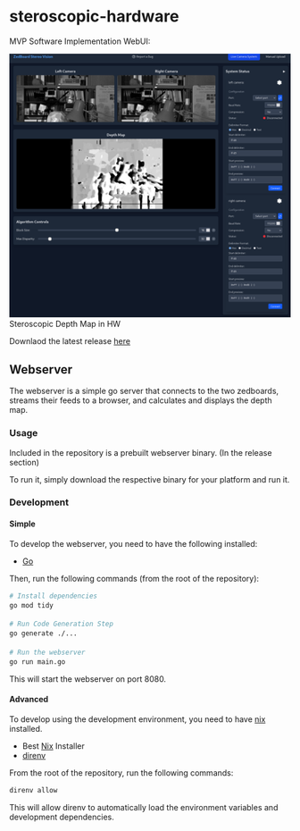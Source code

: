 # steroscopic-hardware


MVP Software Implementation WebUI:

![WebUI Preview showing the MVP software interface](assets/WebUI_Preview.png)
Steroscopic Depth Map in HW

Downlaod the latest release [here](https://github.com/conneroisu/steroscopic-hardware/releases)

## Webserver

The webserver is a simple go server that connects to the two zedboards, streams their feeds to a browser, and calculates and displays the depth map.

### Usage

Included in the repository is a prebuilt webserver binary. (In the release section)

To run it, simply download the respective binary for your platform and run it.

### Development

#### Simple

To develop the webserver, you need to have the following installed:

- [Go](https://go.dev/doc/install)

Then, run the following commands (from the root of the repository):

```bash
# Install dependencies
go mod tidy

# Run Code Generation Step
go generate ./...

# Run the webserver
go run main.go
```

This will start the webserver on port 8080.

#### Advanced

To develop using the development environment, you need to have [nix](https://nixos.org/download.html) installed.

- Best [Nix](https://docs.determinate.systems/) Installer
- [direnv](https://direnv.net/docs/installation.html)

From the root of the repository, run the following commands:

```bash
direnv allow
```

This will allow direnv to automatically load the environment variables and development dependencies.
